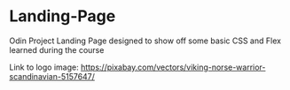 # Landing-Page
Odin Project Landing Page designed to show off some basic CSS and Flex learned during the course

Link to logo image: https://pixabay.com/vectors/viking-norse-warrior-scandinavian-5157647/